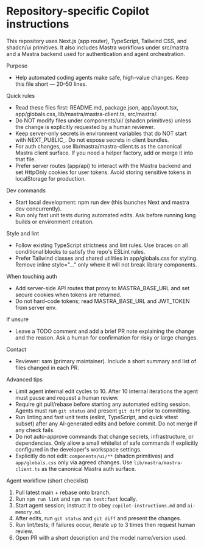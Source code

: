 
# Repository-specific Copilot instructions

This repository uses Next.js (app router), TypeScript, Tailwind CSS, and shadcn/ui primitives. It also includes Mastra workflows under src/mastra and a Mastra backend used for authentication and agent orchestration.

Purpose

- Help automated coding agents make safe, high-value changes. Keep this file short — 20–50 lines.

Quick rules

- Read these files first: README.md, package.json, app/layout.tsx, app/globals.css, lib/mastra/mastra-client.ts, src/mastra/.
- Do NOT modify files under components/ui/ (shadcn primitives) unless the change is explicitly requested by a human reviewer.
- Keep server-only secrets in environment variables that do NOT start with NEXT_PUBLIC_. Do not expose secrets in client bundles.
- For auth changes, use lib/mastra/mastra-client.ts as the canonical Mastra client surface. If you need a helper factory, add or merge it into that file.
- Prefer server routes (app/api) to interact with the Mastra backend and set HttpOnly cookies for user tokens. Avoid storing sensitive tokens in localStorage for production.

Dev commands

- Start local development: npm run dev (this launches Next and mastra dev concurrently).
- Run only fast unit tests during automated edits. Ask before running long builds or environment creation.

Style and lint

- Follow existing TypeScript strictness and lint rules. Use braces on all conditional blocks to satisfy the repo's ESLint rules.
- Prefer Tailwind classes and shared utilities in app/globals.css for styling. Remove inline style="..." only where it will not break library components.

When touching auth

- Add server-side API routes that proxy to MASTRA_BASE_URL and set secure cookies when tokens are returned.
- Do not hard-code tokens; read MASTRA_BASE_URL and JWT_TOKEN from server env.

If unsure

- Leave a TODO comment and add a brief PR note explaining the change and the reason. Ask a human for confirmation for risky or large changes.

Contact

- Reviewer: sam (primary maintainer). Include a short summary and list of files changed in each PR.

Advanced tips

- Limit agent internal edit cycles to 10. After 10 internal iterations the agent must pause and request a human review.
- Require git pull/rebase before starting any automated editing session. Agents must run `git status` and present `git diff` prior to committing.
- Run linting and fast unit tests (eslint, TypeScript, and quick vitest subset) after any AI-generated edits and before commit. Do not merge if any check fails.
- Do not auto-approve commands that change secrets, infrastructure, or dependencies. Only allow a small whitelist of safe commands if explicitly configured in the developer's workspace settings.
- Explicitly do not edit: `components/ui/**` (shadcn primitives) and `app/globals.css` only via agreed changes. Use `lib/mastra/mastra-client.ts` as the canonical Mastra auth surface.

Agent workflow (short checklist)

1. Pull latest main + rebase onto branch.
2. Run `npm run lint` and `npm run test:fast` locally.
3. Start agent session; instruct it to obey `copilot-instructions.md` and `ai-memory.md`.
4. After edits, run `git status` and `git diff` and present the changes.
5. Run lint/tests; if failures occur, iterate up to 3 times then request human review.
6. Open PR with a short description and the model name/version used.

